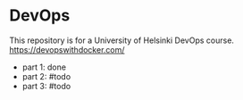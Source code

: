 # DevOps

This repository is for a University of Helsinki DevOps course. https://devopswithdocker.com/

- part 1: done
- part 2: #todo
- part 3: #todo
